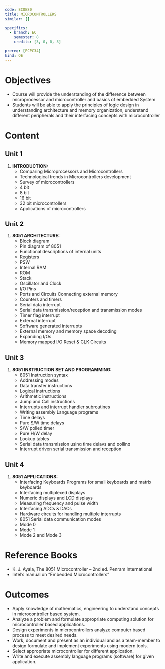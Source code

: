 ```yaml
---
code: ECOE80
title: MICROCONTROLLERS
similar: []

specifics:
  - branch: EC
    semester: 8
    credits: [3, 0, 0, 3]

prereq: [ECPC34]
kind: OE
---
```


# Objectives

- Course will provide the understanding of the difference between microprocessor and microcontroller and basics of embedded System
- Students will be able to apply the principles of logic design in understanding architecture and memory organization, understand different peripherals and their interfacing concepts with microcontroller

# Content

## Unit 1

1. **INTRODUCTION:**
   - Comparing Microprocessors and Microcontrollers
   - Technological trends in Microcontrollers development
   - Survey of microcontrollers
   - 4 bit
   - 8 bit
   - 16 bit
   - 32 bit microcontrollers
   - Applications of microcontrollers

## Unit 2

1. **8051 ARCHITECTURE:**
   - Block diagram
   - Pin diagram of 8051
   - Functional descriptions of internal units
   - Registers
   - PSW
   - Internal RAM
   - ROM
   - Stack
   - Oscillator and Clock
   - I/O Pins
   - Ports and Circuits Connecting external memory
   - Counters and timers
   - Serial data interrupt
   - Serial data transmission/reception and transmission modes
   - Timer flag interrupt
   - External interrupt
   - Software generated interrupts
   - External memory and memory space decoding
   - Expanding I/Os
   - Memory mapped I/O Reset & CLK Circuits

## Unit 3

1. **8051 INSTRUCTION SET AND PROGRAMMING:**
   - 8051 Instruction syntax
   - Addressing modes
   - Data transfer instructions
   - Logical instructions
   - Arithmetic instructions
   - Jump and Call instructions
   - Interrupts and interrupt handler subroutines
   - Writing assembly Language programs
   - Time delays
   - Pure S/W time delays
   - S/W polled timer
   - Pure H/W delay
   - Lookup tables
   - Serial data transmission using time delays and polling
   - Interrupt driven serial transmission and reception

## Unit 4

1. **8051 APPLICATIONS:**
   - Interfacing Keyboards Programs for small keyboards and matrix keyboards
   - Interfacing multiplexed displays
   - Numeric displays and LCD displays
   - Measuring frequency and pulse width
   - Interfacing ADCs & DACs
   - Hardware circuits for handling multiple interrupts
   - 8051 Serial data communication modes
   - Mode 0
   - Mode 1
   - Mode 2 and Mode 3

# Reference Books

- K. J. Ayala, The 8051 Microcontroller – 2nd ed. Penram International
- Intel’s manual on “Embedded Microcontrollers”

# Outcomes

- Apply knowledge of mathematics, engineering to understand concepts in microcontroller based system.
- Analyze a problem and formulate appropriate computing solution for microcontroller based applications.
- Design experiments in microcontrollers analyze computer based process to meet desired needs.
- Work, document and present as an individual and as a team-member to design formulate and implement experiments using modern tools.
- Select appropriate microcontroller for different application.
- Write and execute assembly language programs (software) for given application.

